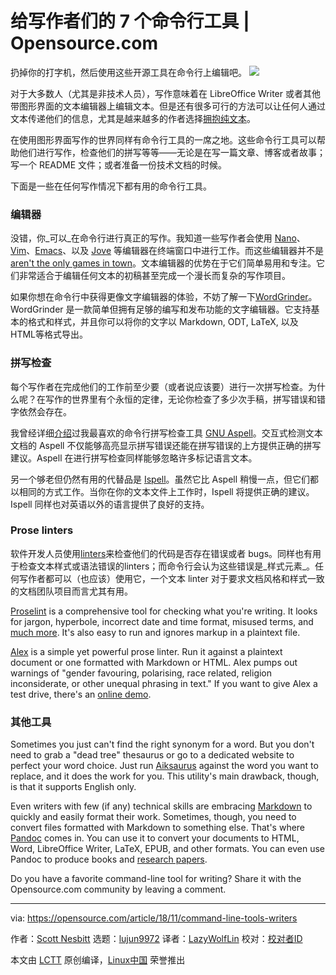 给写作者们的 7 个命令行工具 | Opensource.com
======
扔掉你的打字机，然后使用这些开源工具在命令行上编辑吧。
![](https://opensource.com/sites/default/files/styles/image-full-size/public/lead-images/terminal_command_linux_desktop_code.jpg?itok=p5sQ6ODE)

对于大多数人（尤其是非技术人员），写作意味着在 LibreOffice Writer 或者其他带图形界面的文本编辑器上编辑文本。但是还有很多可行的方法可以让任何人通过文本传递他们的信息，尤其是越来越多的作者选择[拥抱纯文本][1]。

在使用图形界面写作的世界同样有命令行工具的一席之地。这些命令行工具可以帮助他们进行写作，检查他们的拼写等等——无论是在写一篇文章、博客或者故事；写一个 README 文件；或者准备一份技术文档的时候。

下面是一些在任何写作情况下都有用的命令行工具。

### 编辑器

没错，你_可以_在命令行进行真正的写作。我知道一些写作者会使用 [Nano][2]、[Vim][3]、[Emacs][4]、以及 [Jove][5] 等编辑器在终端窗口中进行工作。而这些编辑器并不是[aren't the only games in town][6]。文本编辑器的优势在于它们简单易用和专注。它们非常适合于编辑任何文本的初稿甚至完成一个漫长而复杂的写作项目。

如果你想在命令行中获得更像文字编辑器的体验，不妨了解一下[WordGrinder][7]。WordGrinder 是一款简单但拥有足够的编写和发布功能的文字编辑器。它支持基本的格式和样式，并且你可以将你的文字以 Markdown, ODT, LaTeX, 以及 HTML等格式导出。

### 拼写检查

每个写作者在完成他们的工作前至少要（或者说应该要）进行一次拼写检查。为什么呢？在写作的世界里有个永恒的定律，无论你检查了多少次手稿，拼写错误和错字依然会存在。

我曾经详细[介绍][9]过我最喜欢的命令行拼写检查工具 [GNU Aspell][8]。交互式检测文本文档的 Aspell 不仅能够高亮显示拼写错误还能在拼写错误的上方提供正确的拼写建议。Aspell 在进行拼写检查同样能够忽略许多标记语言文本。

另一个够老但仍然有用的代替品是 [Ispell][10]。虽然它比 Aspell 稍慢一点，但它们都以相同的方式工作。当你在你的文本文件上工作时，Ispell 将提供正确的建议。Ispell 同样也对英语以外的语言提供了良好的支持。

### Prose linters

软件开发人员使用[linters][11]来检查他们的代码是否存在错误或者 bugs。同样也有用于检查文本样式或语法错误的linters；而命令行会认为这些错误是_样式元素_。任何写作者都可以（也应该）使用它，一个文本 linter 对于要求文档风格和样式一致的文档团队项目而言尤其有用。

[Proselint][12] is a comprehensive tool for checking what you're writing. It looks for jargon, hyperbole, incorrect date and time format, misused terms, and [much more][13]. It's also easy to run and ignores markup in a plaintext file.

[Alex][14] is a simple yet powerful prose linter. Run it against a plaintext document or one formatted with Markdown or HTML. Alex pumps out warnings of "gender favouring, polarising, race related, religion inconsiderate, or other unequal phrasing in text." If you want to give Alex a test drive, there's an [online demo][15].

### 其他工具

Sometimes you just can't find the right synonym for a word. But you don't need to grab a "dead tree" thesaurus or go to a dedicated website to perfect your word choice. Just run [Aiksaurus][16] against the word you want to replace, and it does the work for you. This utility's main drawback, though, is that it supports English only.

Even writers with few (if any) technical skills are embracing [Markdown][17] to quickly and easily format their work. Sometimes, though, you need to convert files formatted with Markdown to something else. That's where [Pandoc][18] comes in. You can use it to convert your documents to HTML, Word, LibreOffice Writer, LaTeX, EPUB, and other formats. You can even use Pandoc to produce books and [research papers][19].

Do you have a favorite command-line tool for writing? Share it with the Opensource.com community by leaving a comment.

--------------------------------------------------------------------------------

via: https://opensource.com/article/18/11/command-line-tools-writers

作者：[Scott Nesbitt][a]
选题：[lujun9972][b]
译者：[LazyWolfLin](https://github.com/LazyWolfLin)
校对：[校对者ID](https://github.com/校对者ID)

本文由 [LCTT](https://github.com/LCTT/TranslateProject) 原创编译，[Linux中国](https://linux.cn/) 荣誉推出

[a]: https://opensource.com/users/scottnesbitt
[b]: https://github.com/lujun9972
[1]: https://plaintextproject.online
[2]: https://www.nano-editor.org/
[3]: https://www.vim.org
[4]: https://www.gnu.org/software/emacs/
[5]: https://opensource.com/article/17/1/jove-lightweight-alternative-vim
[6]: https://en.wikipedia.org/wiki/List_of_text_editors#Text_user_interface
[7]: https://cowlark.com/wordgrinder/
[8]: http://aspell.net/
[9]: https://opensource.com/article/18/2/how-check-spelling-linux-command-line-aspell
[10]: https://www.cs.hmc.edu/~geoff/ispell.html
[11]: https://en.wikipedia.org/wiki/Lint_(software)
[12]: http://proselint.com/
[13]: http://proselint.com/checks/
[14]: https://github.com/get-alex/alex
[15]: https://alexjs.com/#demo
[16]: http://aiksaurus.sourceforge.net/
[17]: https://en.wikipedia.org/wiki/Markdown
[18]: https://pandoc.org
[19]: https://opensource.com/article/18/9/pandoc-research-paper
